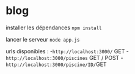 # blog

installer les dépendances
`npm install`

lancer le serveur
`node app.js`

urls disponibles :
-`http://localhost:3000/` GET
-`http://localhost:3000/piscines` GET / POST
-`http://localhost:3000/piscine/ID/`GET

